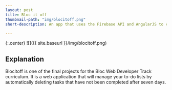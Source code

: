 ```yaml
---
layout: post
title: Bloc it off
thumbnail-path: "img/blocitoff.png"
short-description: An app that uses the Firebase API and AngularJS to create tasks with an expiration date.

---
```


{:.center}
![]({{ site.baseurl }}/img/blocitoff.png)

## Explanation

Blocitoff is one of the final projects for the Bloc Web Developer Track curriculum. It is a web application that will manage your to-do lists by automatically deleting tasks that have not been completed after seven days.
